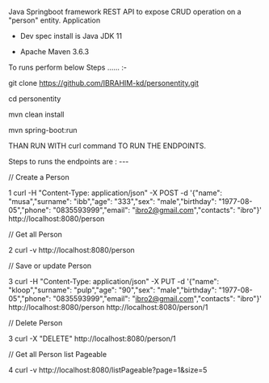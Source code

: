 Java Springboot framework REST API to expose CRUD operation on a "person" entity. Application

- Dev spec install is Java JDK 11

- Apache Maven 3.6.3

To runs perform below Steps ...... :- 

git clone https://github.com/IBRAHIM-kd/personentity.git

cd personentity

mvn clean install

mvn spring-boot:run


THAN RUN WITH curl command TO RUN THE ENDPOINTS.

Steps to runs the endpoints are : --- 

// Create a Person 

1  curl -H "Content-Type: application/json" -X POST -d '{"name": "musa","surname": "ibb","age": "333","sex": "male","birthday": "1977-08-05","phone": "0835593999","email": "ibro2@gmail.com","contacts": "ibro"}' http://localhost:8080/person


// Get all Person

2 curl  -v  http://localhost:8080/person


// Save or update Person

3   curl -H "Content-Type: application/json" -X PUT -d '{"name": "kloop","surname": "pulp","age": "90","sex": "male","birthday": "1977-08-05","phone": "0835593999","email": "ibro2@gmail.com","contacts": "ibro"}' http://localhost:8080/person
 http://localhost:8080/person/1


// Delete Person

3 curl -X "DELETE" http://localhost:8080/person/1


// Get all Person list Pageable 

4   curl -v  http://localhost:8080/listPageable?page=1&size=5




